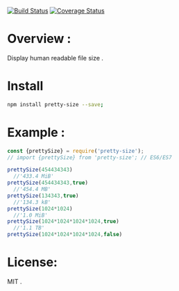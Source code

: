 [![Build Status](https://travis-ci.org/abdennour/pretty-size.svg?branch=master)](https://travis-ci.org/abdennour/pretty-size)
[![Coverage Status](https://coveralls.io/repos/github/abdennour/pretty-size/badge.svg?branch=master)](https://coveralls.io/github/abdennour/pretty-size?branch=master)

# Overview :

Display human readable file size .


# Install

```bash
npm install pretty-size --save;
```

# Example :

```js
const {prettySize} = require('pretty-size');
// import {prettySize} from 'pretty-size'; // ES6/ES7

prettySize(454434343)
  //'433.4 MiB'
prettySize(454434343,true)
  //'454.4 MB'
prettySize(134343,true)
  //'134.3 kB'
prettySize(1024*1024)
  //'1.0 MiB'
prettySize(1024*1024*1024*1024,true)
  //'1.1 TB'
prettySize(1024*1024*1024*1024,false)

```

# License:

MIT .
